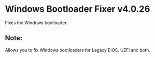 # Windows Bootloader Fixer v4.0.26
Fixes the Windows bootloader.
## Note:
Allows you to fix Windows bootloaders for Legacy BIOS, UEFI and both.
